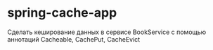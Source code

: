 # spring-cache-app

Cделать кеширование данных в сервисе BookService с помощью аннотаций Cacheable, CachePut, CacheEvict

